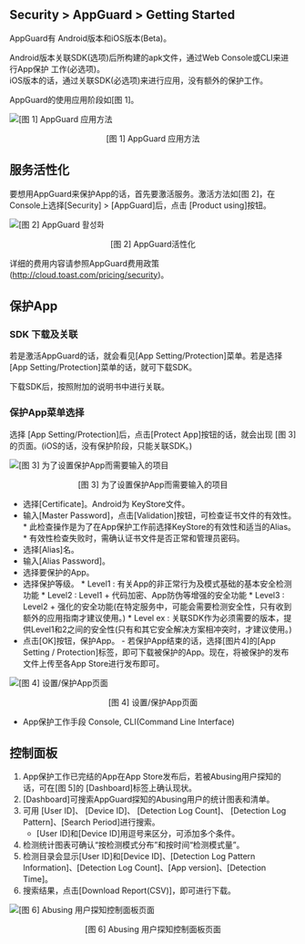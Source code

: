 ## Security > AppGuard > Getting Started

AppGuard有 Android版本和iOS版本(Beta)。

Android版本关联SDK(选项)后所构建的apk文件，通过Web Console或CLI来进行App保护 工作(必选项)。<br>
iOS版本的话，通过关联SDK(必选项)来进行应用，没有额外的保护工作。

AppGuard的使用应用阶段如[图 1]。

![[图 1] AppGuard 应用方法](http://static.toastoven.net/prod_appguard/figure1.png)

<center>[图 1] AppGuard 应用方法</center>

## 服务活性化

要想用AppGuard来保护App的话，首先要激活服务。激活方法如[图 2]，在Console上选择[Security] > [AppGuard]后，点击 [Product using]按钮。

![[图 2] AppGuard 활성화](http://static.toastoven.net/prod_appguard/figure2.png)
<center>[图 2] AppGuard活性化</center>

详细的费用内容请参照AppGuard费用政策(<http://cloud.toast.com/pricing/security>)。

## 保护App

### SDK 下载及关联

若是激活AppGuard的话，就会看见[App Setting/Protection]菜单。若是选择 [App Setting/Protection]菜单的话，就可下载SDK。

下载SDK后，按照附加的说明书中进行关联。

### 保护App菜单选择

选择 [App Setting/Protection]后，点击[Protect App]按钮的话，就会出现 [图 3]的页面。(iOS的话，没有保护阶段，只能关联SDK。)

![[图 3] 为了设置保护App而需要输入的项目](http://static.toastoven.net/prod_appguard/figure4.png)
<center>[图 3] 为了设置保护App而需要输入的项目</center>

* 选择[Certificate]。Android为 KeyStore文件。
* 输入[Master Password]，点击[Validation]按钮，可检查证书文件的有效性。
        * 此检查操作是为了在App保护工作前选择KeyStore的有效性和适当的Alias。
        * 有效性检查失败时，需确认证书文件是否正常和管理员密码。
* 选择[Alias]名。
* 输入[Alias Password]。
* 选择要保护的App。
* 选择保护等级。
        * Level1 : 有关App的非正常行为及模式基础的基本安全检测功能
        * Level2 : Level1 + 代码加密、App防伪等增强的安全功能
        * Level3 : Level2 + 强化的安全功能(在特定服务中，可能会需要检测安全性，只有收到额外的应用指南才建议使用。)
        * Level ex : 关联SDK作为必须需要的版本，提供Level1和2之间的安全性(只有和其它安全解决方案相冲突时，才建议使用。)
* 点击[OK]按钮，保护App。 
    \- 若保护App结束的话，选择\[图片4\]的[App Setting / Protection]标签，即可下载被保护的App。现在，将被保护的发布文件上传至各App Store进行发布即可。 
   
![[图 4] 设置/保护App页面](http://static.toastoven.net/prod_appguard/figure5.png)
<center>[图 4] 设置/保护App页面</center>

* App保护工作手段 Console, CLI(Command Line Interface)

## 控制面板

1.  App保护工作已完结的App在App Store发布后，若被Abusing用户探知的话，可在[图 5]的 [Dashboard]标签上确认现状。
2.  [Dashboard]可搜索AppGuard探知的Abusing用户的统计图表和清单。
3.  可用 [User ID]、 [Device ID]、 [Detection Log Count]、 [Detection Log Pattern]、[Search Period]进行搜索。<br>
    * [User ID]和[Device ID]用逗号来区分，可添加多个条件。
4.  检测统计图表可确认“按检测模式分布”和按时间“检测模式量”。
5.  检测目录会显示[User ID]和[Device ID]、[Detection Log Pattern Information]、[Detection Log Count]、[App version]、[Detection Time]。
6.  搜索结果，点击[Download Report(CSV)]，即可进行下载。

![[图 6] Abusing 用户探知控制面板页面](http://static.toastoven.net/prod_appguard/figure6.png)
<center>[图 6] Abusing 用户探知控制面板页面</center>
